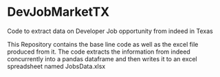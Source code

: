 # DevJobMarketTX
Code to extract data on Developer Job opportunity from indeed in Texas

This Repository contains the base line code as well as the excel file produced from it. 
The code extracts the information from indeed concurrently into a pandas dataframe and 
then writes it to an excel spreadsheet named JobsData.xlsx
